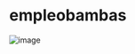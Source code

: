 # empleobambas

![image](https://github.com/user-attachments/assets/5827e43e-417d-4dda-8d5b-8ee449c41b95)
